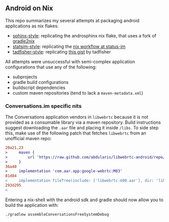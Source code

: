 ## Android on Nix

This repo summarizes my several attempts at packaging
android applications as nix flakes:

- [sphinx-style](./sphinx-style): replicating the
  androsphinx nix flake, that uses a fork of
  [gradle2nix](https://github.com/tadfisher/gradle2nix)
- [statsim-style](./statusim-style): replicating the [nix workflow at status-im](https://github.com/status-im/status-react/tree/develop/nix#readme)
- [tadfisher-style](./tadfisher-style): replicating [this gist](https://gist.github.com/tadfisher/17000caf8653019a9a98fd9b9b921d93) by tadfisher

All attempts were unsuccessful with semi-complex
application configurations that use any of the following:

 - subprojects
 - gradle build configurations
 - buildscript dependencies
 - custom maven repositories (tend to lack a
   `maven-metadata.xml`)

### Conversations.im specific nits

The Conversations application vendors in `libwebrtc` because
it is not provided as a consumable library via a maven
repository. Build instructions suggest downloading the
`.aar` file and placing it inside `/libs`. To side step
this, make use of the following patch that fetches
`libwebrtc` from an unofficial maven repo:

```diff
20a21,23
>     maven {
>         url 'https://raw.github.com/abdularis/libwebrtc-android/repo/'
>     }
36a40
>     implementation 'com.aar.app:google-webrtc:M83'
81d84
<     implementation fileTree(include: ['libwebrtc-m90.aar'], dir: 'libs')
293d295
< 
```

Entering a nix-shell with the android sdk and gradle should
now allow you to build the application with:

```
./gradlew assembleConversationsFreeSystemDebug
```
